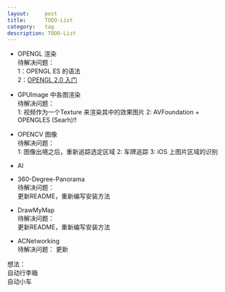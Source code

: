 ```yaml
---
layout:     post
title:      TODO-List
category:   tag
description: TODO-List
---
```

* OPENGL 渲染  
待解决问题：  
1：OPENGL ES 的语法  
2：[OPENGL 2.0 入门](https://www.raywenderlich.com/3664/opengl-tutorial-for-ios-opengl-es-2-0)
* GPUImage 中各图渲染  
待解决问题：  
1: 视频作为一个Texture 来渲染其中的效果图片
2: AVFoundation + OPENGLES (Searh)!!

* OPENCV  图像  
待解决问题：  
1: 图像出境之后，重新追踪选定区域
2: 车牌追踪
3: iOS 上图片区域的识别

* AI

* 360-Degree-Panorama  
待解决问题：  
更新README，重新编写安装方法

* DrawMyMap  
待解决问题：  
更新README，重新编写安装方法

* ACNetworking  
待解决问题：
更新


想法：  
自动行李箱  
自动小车  
